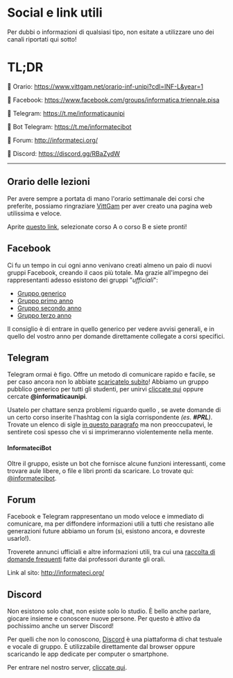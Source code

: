 # Social e link utili

Per dubbi o informazioni di qualsiasi tipo, non esitate a utilizzare uno dei canali riportati qui sotto!

# TL;DR
📌 Orario: https://www.vittgam.net/orario-inf-unipi?cdl=INF-L&year=1

📌 Facebook: https://www.facebook.com/groups/informatica.triennale.pisa

📌 Telegram: https://t.me/informaticaunipi

📌 Bot Telegram: https://t.me/informatecibot

📌 Forum: http://informateci.org/

📌 Discord: https://discord.gg/RBaZydW

___

## Orario delle lezioni

Per avere sempre a portata di mano l'orario settimanale dei corsi che preferite, possiamo ringraziare [VittGam](https://www.vittgam.net) per aver creato una pagina web utilissima e veloce.

Aprite [questo link](https://www.vittgam.net/orario-inf-unipi?cdl=INF-L&year=1), selezionate corso A o corso B e siete pronti!

## Facebook

Ci fu un tempo in cui ogni anno venivano creati almeno un paio di nuovi gruppi Facebook, creando il caos più totale. Ma grazie all'impegno dei rappresentanti adesso esistono dei gruppi "_ufficiali_":

* [Gruppo generico](http://bit.ly/facebookinf0)
* [Gruppo primo anno](https://www.facebook.com/groups/158021557990496)
* [Gruppo secondo anno](https://www.facebook.com/groups/273997049467916)
* [Gruppo terzo anno](https://www.facebook.com/groups/160618313977007)

Il consiglio è di entrare in quello generico per vedere avvisi generali, e in quello del vostro anno per domande direttamente collegate a corsi specifici.

## Telegram

Telegram ormai è figo. Offre un metodo di comunicare rapido e facile, se per caso ancora non lo abbiate [scaricatelo subito](https://telegram.org/dl)!
Abbiamo un gruppo pubblico generico per tutti gli studenti, per unirvi [cliccate qui](https://t.me/informaticaunipi) oppure cercate **@informaticaunipi**.

Usatelo per chattare senza problemi riguardo quello , se avete domande di un certo corso inserite l'hashtag con la sigla corrispondente _\(es. **\#PRL**\)_. Trovate un elenco di sigle [in questo paragrafo](sigle.md) ma non preoccupatevi, le sentirete così spesso che vi si imprimeranno violentemente nella mente.

#### InformateciBot

Oltre il gruppo, esiste un bot che fornisce alcune funzioni interessanti, come trovare aule libere, o file e libri pronti da scaricare.
Lo trovate qui: [@informatecibot](https://t.me/informatecibot).

## Forum

Facebook e Telegram rappresentano un modo veloce e immediato di comunicare, ma per diffondere informazioni utili a tutti che resistano alle generazioni future abbiamo un forum \(sì, esistono ancora, e dovreste usarlo!\).

Troverete annunci ufficiali e altre informazioni utili, tra cui una [raccolta di domande frequenti](http://informateci.org/discussion/823/lista-domande-orali) fatte dai professori durante gli orali.

Link al sito: http://informateci.org/



## Discord

Non esistono solo chat, non esiste solo lo studio. È bello anche parlare, giocare insieme e conoscere nuove persone. Per questo è attivo da pochissimo anche un server Discord!

Per quelli che non lo conoscono, [Discord](https://discord.io) è una piattaforma di chat testuale e vocale di gruppo. È utilizzabile direttamente dal browser oppure scaricando le app dedicate per computer o smartphone.

Per entrare nel nostro server, [cliccate qui](https://discord.gg/RBaZydW).
